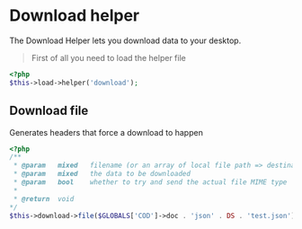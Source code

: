 # Download helper

The Download Helper lets you download data to your desktop.

> First of all you need to load the helper file

```php
<?php
$this->load->helper('download');
```

## Download file

Generates headers that force a download to happen

```php
<?php
/**
 * @param	mixed	filename (or an array of local file path => destination filename)
 * @param	mixed	the data to be downloaded
 * @param	bool	whether to try and send the actual file MIME type
 *
 * @return	void
*/
$this->download->file($GLOBALS['COD']->doc . 'json' . DS . 'test.json');
```
